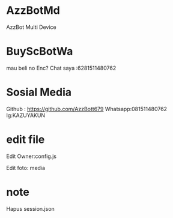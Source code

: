 # AzzBotMd
AzzBot Multi Device

# BuyScBotWa
mau beli no Enc? Chat saya :6281511480762

# Sosial Media
Github : https://github.com/AzzBott679
Whatsapp:081511480762
Ig:KAZUYAKUN


# edit file
Edit Owner:config.js

Edit foto: media

# note

Hapus session.json
